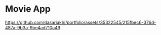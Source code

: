 # Movie App

https://github.com/dasariakhi/portfolio/assets/35322545/215fbec6-376d-487a-9b3a-9be4ad710a49



